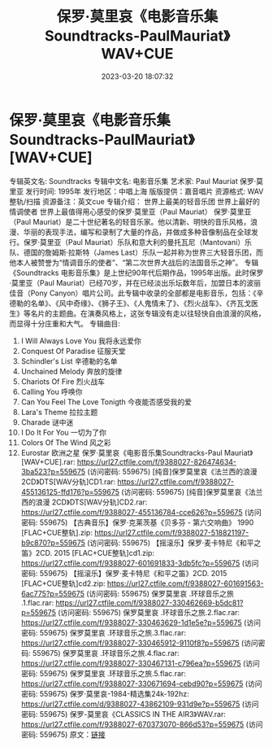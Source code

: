 ﻿---
title: 保罗·莫里哀《电影音乐集Soundtracks-PaulMauriat》WAV+CUE
date: 2023-03-20 18:07:32
categories: 古典音乐、新世纪、纯音雅乐
tags: 纯音雅乐
---
# 保罗·莫里哀《电影音乐集Soundtracks-PaulMauriat》[WAV+CUE]

专辑英文名: Soundtracks
专辑中文名: 电影音乐集
艺术家: Paul Mauriat 保罗·莫里亚
发行时间: 1995年
发行地区：中唱上海
版版提供：嘉音唱片
资源格式: WAV整轨/扫描
资源备注：英文cue
专辑介绍：
世界上最美的轻音乐团
世界上最好的情调使者
世界上最值得用心感受的保罗·莫里亚（Paul Mauriat）
保罗·莫里亚（Paul
Mauriat）是二十世纪著名的轻音乐家。他以清新、明快的音乐风格，浪漫、华丽的表现手法，编写和录制了大量的作品，并做成多种音像制品在全球发行。保罗·莫里亚（Paul
Mauriat）乐队和意大利的曼托瓦尼（Mantovani）乐队、德国的詹姆斯·拉斯特（James
Last）乐队一起并称为世界三大轻音乐团，而他本人被赞誉为“情调音乐的使者”、“第二次世界大战后的法国音乐之神”。
专辑《Soundtracks 电影音乐集》是上世纪90年代后期作品，1995年出版。此时保罗·莫里亚（Paul
Mauriat）已经70岁，并在已经淡出乐坛数年后，加盟日本的波丽佳音（Pony
Canyon）唱片公司。此专辑中收录的全部都是电影音乐，包括：《辛德勒的名单》、《风中奇缘》、《狮子王》、《人鬼情未了》、《烈火战车》、《齐瓦戈医生》等名片的主题曲。在演奏风格上，这张专辑没有走以往轻快自由浪漫的风格，而显得十分庄重和大气。
专辑曲目:
01. I Will Always Love You 我将永远爱你
02. Conquest Of Paradise 征服天堂
03. Schindler's List 辛德勒的名单
04. Unchained Melody 奔放的旋律
05. Chariots Of Fire 烈火战车
06. Calling You 呼唤你
07. Can You Feel The Love Tonigth 今夜能否感受我的爱
08. Lara's Theme 拉拉主题
09. Charade 谜中迷
10. I Do It For You 一切为了你
11. Colors Of The Wind 风之彩
12. Eurostar 欧洲之星
保罗·莫里哀《电影音乐集Soundtracks-Paul Mauriat》[WAV+CUE].rar: https://url27.ctfile.com/f/9388027-826474634-3ba523?p=559675
(访问密码: 559675)
[纯音]保罗莫里哀《法兰西的浪漫 2CD》DTS[WAV分轨]CD1.rar: https://url27.ctfile.com/f/9388027-455136125-ffd176?p=559675
(访问密码: 559675)
[纯音]保罗莫里哀《法兰西的浪漫 2CD》DTS[WAV分轨]CD2.rar: https://url27.ctfile.com/f/9388027-455136784-cce626?p=559675
(访问密码: 559675)
【古典音乐】保罗·克莱茨基《贝多芬 - 第六交响曲》 1990 [FLAC+CUE整轨].zip: https://url27.ctfile.com/f/9388027-518821197-b9c870?p=559675
(访问密码: 559675)
【摇滚乐】保罗·麦卡特尼《和平之笛》2CD. 2015 [FLAC+CUE整轨]cd1.zip: https://url27.ctfile.com/f/9388027-601691833-3db5fc?p=559675
(访问密码: 559675)
【摇滚乐】保罗·麦卡特尼《和平之笛》2CD. 2015 [FLAC+CUE整轨]cd2.zip: https://url27.ctfile.com/f/9388027-601691563-6ac775?p=559675
(访问密码: 559675)
保罗莫里哀 .环球音乐之旅 .1.flac.rar: https://url27.ctfile.com/f/9388027-330462669-b5dc81?p=559675
(访问密码: 559675)
保罗莫里哀 .环球音乐之旅.2.flac.rar: https://url27.ctfile.com/f/9388027-330463629-1d1e5e?p=559675
(访问密码: 559675)
保罗莫里哀 .环球音乐之旅.3.flac.rar: https://url27.ctfile.com/f/9388027-330465912-9110f8?p=559675
(访问密码: 559675)
保罗莫里哀 .环球音乐之旅.4.flac.rar: https://url27.ctfile.com/f/9388027-330467131-c796ea?p=559675
(访问密码: 559675)
保罗莫里哀 .环球音乐之旅.5.flac.rar: https://url27.ctfile.com/f/9388027-330671694-cebd90?p=559675
(访问密码: 559675)
保罗·莫里哀-1984-精选集24k-192hz: https://url27.ctfile.com/d/9388027-43862109-931d9e?p=559675
(访问密码: 559675)
保罗-莫里哀《CLASSICS IN THE AIR3》WAV.rar: https://url27.ctfile.com/f/9388027-670373070-866d53?p=559675
(访问密码: 559675)
原文：[链接](https://blog.sina.com.cn/s/blog_1647c7e760103112c.html)
